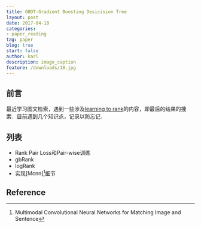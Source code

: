 ```yaml
---
title: GBDT-Gradient Boosting Desicision Tree
layout: post
date: 2017-04-10
categories: 
- paper_reading
tag: paper
blog: true
start: false
author: karl
description: image_caption
feature: /downloads/10.jpg
--- 
```

## 前言　　

最近学习图文检索，遇到一些涉及[learning to rank](https://en.wikipedia.org/wiki/Learning_to_rank)的内容，即最后的结果的搜索．目前遇到几个知识点，记录以防忘记．  

## 列表
* Rank Pair Loss和Pair-wise训练　　
* gbRank  
* logRank  
* 实现[Mcnn][^1]细节  


## Reference  
[^1]: Multimodal Convolutional Neural Networks for Matching Image and Sentence